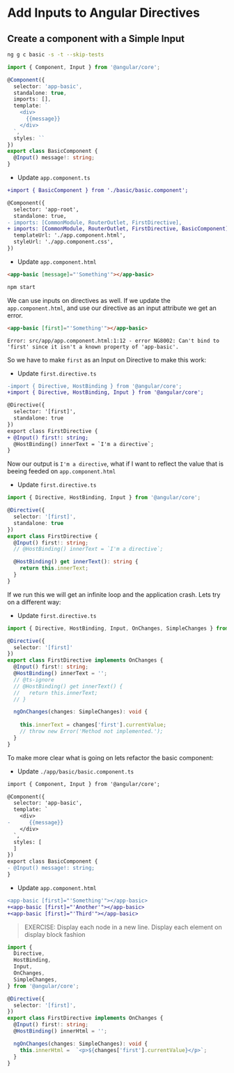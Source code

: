 # Add Inputs to Angular Directives

## Create a component with a Simple Input

```bash
ng g c basic -s -t --skip-tests
```

```ts
import { Component, Input } from '@angular/core';

@Component({
  selector: 'app-basic',
  standalone: true,
  imports: [],
  template: `
    <div>
      {{message}}
    </div>
  `,
  styles: ``
})
export class BasicComponent {
  @Input() message!: string;
}

```

- Update `app.component.ts`

```diff
+import { BasicComponent } from './basic/basic.component';

@Component({
  selector: 'app-root',
  standalone: true,
- imports: [CommonModule, RouterOutlet, FirstDirective],
+ imports: [CommonModule, RouterOutlet, FirstDirective, BasicComponent],
  templateUrl: './app.component.html',
  styleUrl: './app.component.css',
})
```

- Update `app.component.html`

```html
<app-basic [message]="'Something'"></app-basic>
```

```bash
npm start
```

We can use inputs on directives as well. If we update the `app.component.html`, and use our directive as an input attribute we get an error.

```html
<app-basic [first]="'Something'"></app-basic>
```

```
Error: src/app/app.component.html:1:12 - error NG8002: Can't bind to 'first' since it isn't a known property of 'app-basic'.
```

So we have to make `first` as an Input on Directive to make this work:

- Update `first.directive.ts`

```diff
-import { Directive, HostBinding } from '@angular/core';
+import { Directive, HostBinding, Input } from '@angular/core';

@Directive({
  selector: '[first]',
  standalone: true
})
export class FirstDirective {
+ @Input() first!: string;
  @HostBinding() innerText = `I'm a directive`;
}

```

Now our output is `I'm a directive`, what if I want to reflect the value that is beeing feeded on `app.component.html`


- Update `first.directive.ts`

```ts
import { Directive, HostBinding, Input } from '@angular/core';

@Directive({
  selector: '[first]',
  standalone: true
})
export class FirstDirective {
  @Input() first!: string;
  // @HostBinding() innerText = `I'm a directive`;

  @HostBinding() get innerText(): string {
    return this.innerText;
  }
}
```

If we run this we will get an infinite loop and the application crash. Lets try on a different way:

- Update `first.directive.ts`

```ts
import { Directive, HostBinding, Input, OnChanges, SimpleChanges } from '@angular/core';

@Directive({
  selector: '[first]'
})
export class FirstDirective implements OnChanges {
  @Input() first!: string;
  @HostBinding() innerText = '';
  // @ts-ignore
  // @HostBinding() get innerText() {
  //   return this.innerText;
  // }

  ngOnChanges(changes: SimpleChanges): void {
    
    this.innerText = changes['first'].currentValue;
    // throw new Error('Method not implemented.');
  }
}

```

To make more clear what is going on lets refactor the basic component:

- Update `./app/basic/basic.component.ts`

```diff
import { Component, Input } from '@angular/core';

@Component({
  selector: 'app-basic',
  template: `
    <div>
-      {{message}}
    </div>
  `,
  styles: [
  ]
})
export class BasicComponent {
- @Input() message!: string;
}

```

- Update `app.component.html`

```diff
<app-basic [first]="'Something'"></app-basic>
+<app-basic [first]="'Another'"></app-basic>
+<app-basic [first]="'Third'"></app-basic>
```

> EXERCISE: Display each node in a new line. Display each element on display block fashion

```ts
import {
  Directive,
  HostBinding,
  Input,
  OnChanges,
  SimpleChanges,
} from '@angular/core';

@Directive({
  selector: '[first]',
})
export class FirstDirective implements OnChanges {
  @Input() first!: string;
  @HostBinding() innerHtml = '';

  ngOnChanges(changes: SimpleChanges): void {
    this.innerHtml =  `<p>${changes['first'].currentValue}</p>`;
  }
}

```